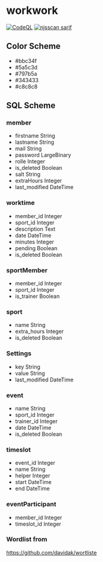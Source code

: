 # workwork
[![CodeQL](https://github.com/TheMrPhantom/workwork/actions/workflows/codeql-analysis.yml/badge.svg?branch=master)](https://github.com/TheMrPhantom/workwork/actions/workflows/codeql-analysis.yml)
[![njsscan sarif](https://github.com/TheMrPhantom/workwork/actions/workflows/njsscan-analysis.yml/badge.svg?branch=master)](https://github.com/TheMrPhantom/workwork/actions/workflows/njsscan-analysis.yml)

## Color Scheme
* #bbc34f
* #5a5c3d
* #797b5a
* #343433
* #c8c8c8

## SQL Scheme
### member
* firstname String
* lastname String
* mail String
* password LargeBinary
* rolle Integer
* is_deleted Boolean
* salt String
* extraHours Integer
* last_modified DateTime

### worktime
* member_id Integer
* sport_id Integer
* description Text
* date DateTime
* minutes Integer
* pending Boolean
* is_deleted Boolean

### sportMember
* member_id Integer
* sport_id Integer
* is_trainer Boolean

### sport
* name String
* extra_hours Integer
* is_deleted Boolean

### Settings
* key String
* value String
* last_modified DateTime

### event
* name String
* sport_id Integer
* trainer_id Integer
* date DateTime
* is_deleted Boolean

### timeslot
* event_id Integer
* name String
* helper Integer
* start DateTime
* end DateTime

### eventParticipant
* member_id Integer
* timeslot_id Integer

### Wordlist from 
https://github.com/davidak/wortliste
